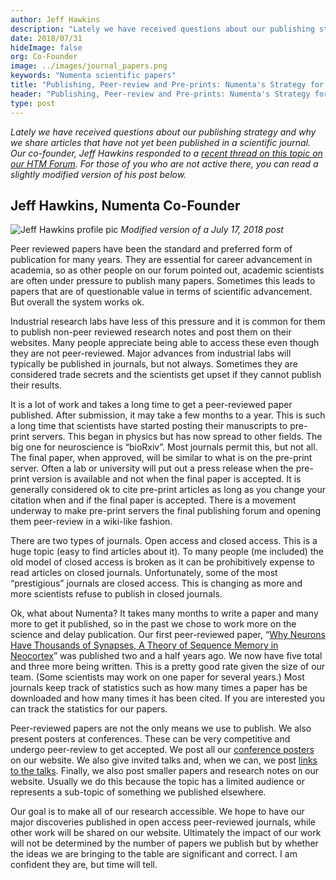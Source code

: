 ```yaml
---
author: Jeff Hawkins
description: "Lately we have received questions about our publishing strategy and why we share articles that have not yet been published in a scientific journal.  Our co-founder, Jeff Hawkins responded to a recent thread on this topic on our HTM Forum. His response is posted here in this blog post."
date: 2018/07/31
hideImage: false
org: Co-Founder
image: ../images/journal_papers.png
keywords: "Numenta scientific papers"
title: "Publishing, Peer-review and Pre-prints: Numenta's Strategy for Sharing Science"
header: "Publishing, Peer-review and Pre-prints: Numenta's Strategy for Sharing Science"
type: post
---
```


*Lately we have received questions about our publishing strategy and why we share articles that have not yet been published in a scientific journal.  Our co-founder, Jeff Hawkins responded to a [recent thread on this topic on our HTM Forum](https://discourse.numenta.org/t/why-are-only-a-few-numenta-papers-published-in-scientific-journals/4217). For those of you who are not active there, you can read a slightly modified version of his post below.*

**Jeff Hawkins, Numenta Co-Founder**
----------------------

![Jeff Hawkins profile pic](https://discourse-cdn-sjc2.com/standard14/user_avatar/discourse.numenta.org/jhawkins/120/278_1.png)
*Modified version of a July 17, 2018 post*


Peer reviewed papers have been the standard and preferred form of publication for many years. They are essential for career advancement in academia, so as other people on our forum pointed out, academic scientists are often under pressure to publish many papers. Sometimes this leads to papers that are of questionable value in terms of scientific advancement. But overall the system works ok.

Industrial research labs have less of this pressure and it is common for them to publish non-peer reviewed research notes and post them on their websites. Many people appreciate being able to access these even though they are not peer-reviewed. Major advances from industrial labs will typically be published in journals, but not always. Sometimes they are considered trade secrets and the scientists get upset if they cannot publish their results.

It is a lot of work and takes a long time to get a peer-reviewed paper published. After submission, it may take a few months to a year. This is such a long time that scientists have started posting their manuscripts to pre-print servers. This began in physics but has now spread to other fields. The big one for neuroscience is “bioRxiv”. Most journals permit this, but not all. The final paper, when approved, will be similar to what is on the pre-print server. Often a lab or university will put out a press release when the pre-print version is available and not when the final paper is accepted. It is generally considered ok to cite pre-print articles as long as you change your citation when and if the final paper is accepted. There is a movement underway to make pre-print servers the final publishing forum and opening them peer-review in a wiki-like fashion.

There are two types of journals. Open access and closed access. This is a huge topic (easy to find articles about it). To many people (me included) the old model of closed access is broken as it can be prohibitively expense to read articles on closed journals. Unfortunately, some of the most “prestigious” journals are closed access. This is changing as more and more scientists refuse to publish in closed journals.

Ok, what about Numenta? It takes many months to write a paper and many more to get it published, so in the past we chose to work more on the science and delay publication. Our first peer-reviewed paper, “[Why Neurons Have Thousands of Synapses, A Theory of Sequence Memory in Neocortex](/neuroscience-research/research-publications/papers/why-neurons-have-thousands-of-synapses-theory-of-sequence-memory-in-neocortex/)” was published two and a half years ago. We now have five total and three more being written. This is a pretty good rate given the size of our team. (Some scientists may work on one paper for several years.) Most journals keep track of statistics such as how many times a paper has be downloaded and how many times it has been cited. If you are interested you can track the statistics for our papers.

Peer-reviewed papers are not the only means we use to publish. We also present posters at conferences. These can be very competitive and undergo peer-review to get accepted. We post all our [conference posters](/neuroscience-research/research-publications/posters/) on our website. We also give invited talks and, when we can, we post [links to the talks](/resources/videos/). Finally, we also post smaller papers and research notes on our website. Usually we do this because the topic has a limited audience or represents a sub-topic of something we published elsewhere.

Our goal is to make all of our research accessible. We hope to have our major discoveries published in open access peer-reviewed journals, while other work will be shared on our website. Ultimately the impact of our work will not be determined by the number of papers we publish but by whether the ideas we are bringing to the table are significant and correct. I am confident they are, but time will tell.
